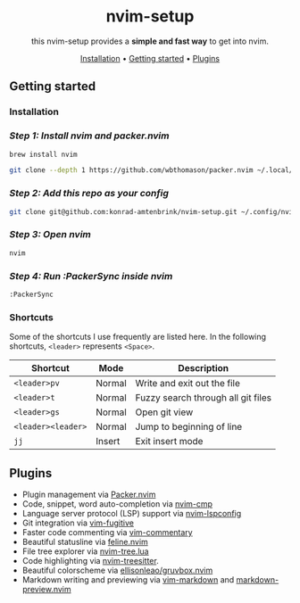 <!-- markdownlint-configure-file {
  "MD013": {
    "code_blocks": false,
    "tables": false
  },
  "MD033": false,
  "MD041": false
} -->

<div align="center">

# nvim-setup

this nvim-setup provides a **simple and fast way** to get into nvim.

[Installation](#installation) • 
[Getting started](#getting-started) • 
[Plugins](#plugins)

</div>

## Getting started
### Installation

### *Step 1: Install nvim and packer.nvim*

```sh
brew install nvim
```

```sh
git clone --depth 1 https://github.com/wbthomason/packer.nvim ~/.local/share/nvim/site/pack/packer/start/packer.nvim
```
### *Step 2: Add this repo as your config*

```sh
git clone git@github.com:konrad-amtenbrink/nvim-setup.git ~/.config/nvim
```

### *Step 3: Open nvim*

```sh
nvim
```

### *Step 4: Run :PackerSync inside nvim*

```sh
:PackerSync
```

### Shortcuts

Some of the shortcuts I use frequently are listed here. In the following shortcuts, `<leader>` represents `<Space>`.

| Shortcut          | Mode          | Description                                                              |
|-------------------|---------------|--------------------------------------------------------------------------|
| `<leader>pv`      | Normal        | Write and exit out the file                                              |
| `<leader>t`       | Normal        | Fuzzy search through all git files                                       |
| `<leader>gs`      | Normal        | Open git view                                                            |
| `<leader><leader>`| Normal        | Jump to beginning of line                                                |
| `jj`              | Insert        | Exit insert mode                                                         |


## Plugins
+ Plugin management via [Packer.nvim](https://github.com/wbthomason/packer.nvim)
+ Code, snippet, word auto-completion via [nvim-cmp](https://github.com/hrsh7th/nvim-cmp)
+ Language server protocol (LSP) support via [nvim-lspconfig](https://github.com/neovim/nvim-lspconfig)
+ Git integration via [vim-fugitive](https://github.com/tpope/vim-fugitive)
+ Faster code commenting via [vim-commentary](https://github.com/tpope/vim-commentary)
+ Beautiful statusline via [feline.nvim](https://github.com/feline-nvim/feline.nvim)
+ File tree explorer via [nvim-tree.lua](https://github.com/kyazdani42/nvim-tree.lua)
+ Code highlighting via [nvim-treesitter](https://github.com/nvim-treesitter/nvim-treesitter).
+ Beautiful colorscheme via [ellisonleao/gruvbox.nvim](https://github.com/ellisonleao/gruvbox.nvim)
+ Markdown writing and previewing via [vim-markdown](https://github.com/preservim/vim-markdown) and [markdown-preview.nvim](https://github.com/iamcco/markdown-preview.nvim)

